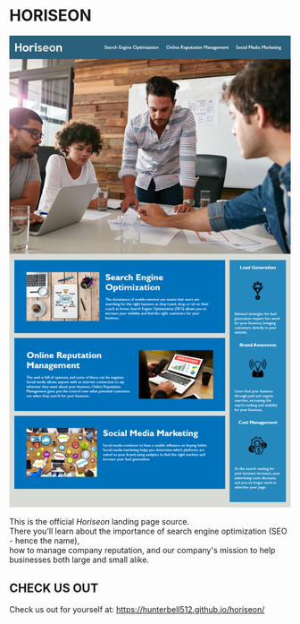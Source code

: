 # **HORISEON**

![Page preview](./assets/images/preview.png)

This is the official *Horiseon* landing page source.  
There you'll learn about the importance of search engine optimization (SEO - hence the name),  
how to manage company reputation, and our company's mission to help businesses both large and small alike.  


## **CHECK US OUT**
Check us out for yourself at: https://hunterbell512.github.io/horiseon/
